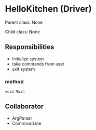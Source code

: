 # HelloKitchen (Driver)

Parent class: None

Child class: None

## Responsibilities

- initialize system
- take commands from user
- exit system

### method

`void Main`

## Collaborator

- ArgParser
- CommandLine